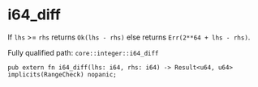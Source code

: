 # i64_diff

If `lhs` >= `rhs` returns `Ok(lhs - rhs)` else returns `Err(2**64 + lhs - rhs)`.

Fully qualified path: `core::integer::i64_diff`

<pre><code class="language-rust">pub extern fn i64_diff(lhs: i64, rhs: i64) -&gt; Result&lt;u64, u64&gt; implicits(RangeCheck) nopanic;</code></pre>

